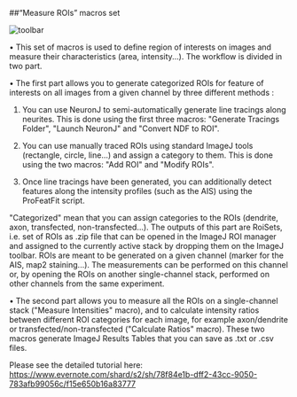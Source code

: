 ##“Measure ROIs” macros set

![toolbar](http://i.imgur.com/peAf4rG.png)


• This set of macros is used to define region of interests on images and measure their characteristics (area, intensity...). The workflow is divided in two part.

• The first part allows you to generate categorized ROIs for feature of interests on all images from a given channel by three different methods :

1. You can use NeuronJ to semi-automatically generate line tracings along neurites. This is done using the first three macros: "Generate Tracings Folder", "Launch NeuronJ" and "Convert NDF to ROI".

2. You can use manually traced ROIs using standard ImageJ tools (rectangle, circle, line...) and assign a category to them. This is done using the two macros: "Add ROI" and "Modify ROIs".

3. Once line tracings have been generated, you can additionally detect features along the intensity profiles (such as the AIS) using the ProFeatFit script.

"Categorized" mean that you can assign categories to the ROIs (dendrite, axon, transfected, non-transfected...). The outputs of this part are RoiSets, i.e. set of ROIs as .zip file that can be opened in the ImageJ ROI manager and assigned to the currently active stack by dropping them on the ImageJ toolbar. ROIs are meant to be generated on a given channel (marker for the AIS, map2 staining...). The measurements can be performed on this channel or, by opening the ROIs on another single-channel stack, performed on other channels from the same experiment.

• The second part allows you to measure all the ROIs on a single-channel stack ("Measure Intensities" macro), and to calculate intensity ratios between different ROI categories for each image, for example axon/dendrite or transfected/non-transfected ("Calculate Ratios" macro). These two macros generate ImageJ Results Tables that you can save as .txt or .csv files.

Please see the detailed tutorial here:
https://www.evernote.com/shard/s2/sh/78f84e1b-dff2-43cc-9050-783afb99056c/f15e650b16a83777
